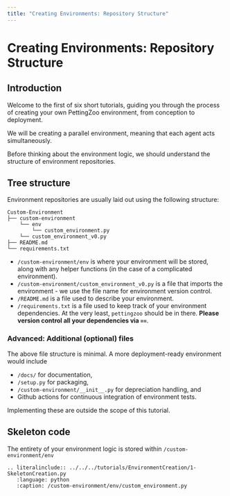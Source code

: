 ```yaml
---
title: "Creating Environments: Repository Structure"
---
```


# Creating Environments: Repository Structure

## Introduction

Welcome to the first of six short tutorials, guiding you through the process of creating your own PettingZoo environment, from conception to deployment.

We will be creating a parallel environment, meaning that each agent acts simultaneously.

Before thinking about the environment logic, we should understand the structure of environment repositories.

## Tree structure
Environment repositories are usually laid out using the following structure:

    Custom-Environment
    ├── custom-environment
        └── env
            └── custom_environment.py
        └── custom_environment_v0.py
    ├── README.md
    └── requirements.txt

- `/custom-environment/env` is where your environment will be stored, along with any helper functions (in the case of a complicated environment).
- `/custom-environment/custom_environment_v0.py` is a file that imports the environment - we use the file name for environment version control.
- `/README.md` is a file used to describe your environment.
- `/requirements.txt` is a file used to keep track of your environment dependencies. At the very least, `pettingzoo` should be in there. **Please version control all your dependencies via `==`**.

### Advanced: Additional (optional) files
The above file structure is minimal. A more deployment-ready environment would include 
- `/docs/` for documentation, 
- `/setup.py` for packaging, 
- `/custom-environment/__init__.py` for depreciation handling, and 
- Github actions for continuous integration of environment tests. 

Implementing these are outside the scope of this tutorial.

## Skeleton code
The entirety of your environment logic is stored within `/custom-environment/env`

```{eval-rst}
.. literalinclude:: ../../../tutorials/EnvironmentCreation/1-SkeletonCreation.py
   :language: python
   :caption: /custom-environment/env/custom_environment.py
```
